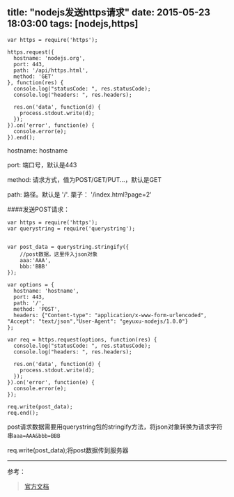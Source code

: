 title: "nodejs发送https请求"
date: 2015-05-23 18:03:00
tags: [nodejs,https] 
---
	var https = require('https');
	
	https.request({
	  hostname: 'nodejs.org',
	  port: 443,
	  path: '/api/https.html',
	  method: 'GET'
	}, function(res) {
	  console.log("statusCode: ", res.statusCode);
	  console.log("headers: ", res.headers);
	
	  res.on('data', function(d) {
	    process.stdout.write(d);
	  });
	}).on('error', function(e) {
	  console.error(e);
	}).end();

<!--more-->
hostname: hostname

port: 端口号，默认是443

method: 请求方式，值为POST/GET/PUT...，默认是GET

path: 路径。默认是 '/'. 栗子： '/index.html?page=2'

####发送POST请求：

	var https = require('https');
	var querystring = require('querystring');
	
	
	var post_data = querystring.stringify({
		//post数据，这里传入json对象
		aaa:'AAA',
		bbb:'BBB'
	});
	
	var options = {
	  hostname: 'hostname',
	  port: 443,
	  path: '/',
	  method: 'POST',
	  headers: {"Content-type": "application/x-www-form-urlencoded", "Accept": "text/json","User-Agent": "geyuxu-nodejs/1.0.0"}
	};
	
	var req = https.request(options, function(res) {
	  console.log("statusCode: ", res.statusCode);
	  console.log("headers: ", res.headers);
	
	  res.on('data', function(d) {
	    process.stdout.write(d);
	  });
	}).on('error', function(e) {
	  console.error(e);
	});
	
	req.write(post_data);
	req.end();

post请求数据需要用querystring包的stringify方法，将json对象转换为请求字符串`aaa=AAA&bbb=BBB`

req.write(post_data);将post数据传到服务器

------------------
参考：

>[官方文档](https://nodejs.org/api/https.html)


